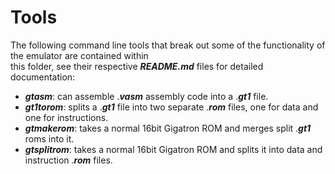 # Tools
The following command line tools that break out some of the functionality of the emulator are contained within<br/>
this folder, see their respective **_README.md_** files for detailed documentation:<br/>
- **_gtasm_**:      can assemble .**_vasm_** assembly code into a .**_gt1_** file.<br/>
- **_gt1torom_**:   splits a .**_gt1_** file into two separate .**_rom_** files, one for data and one for instructions.<br/>
- **_gtmakerom_**:  takes a normal 16bit Gigatron ROM and merges split .**_gt1_** roms into it.<br/>
- **_gtsplitrom_**: takes a normal 16bit Gigatron ROM and splits it into data and instruction .**_rom_** files.<br/>
